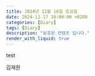 ```yaml
---
title: 2024년 11월 16일 토요일
date: 2024-11-17 10:00:00 +0200
categories: [Diary]
tags: [Diary]
description: "보호된 컨텐츠 입니다."
render_with_liquid: true
---
```




test

김재원